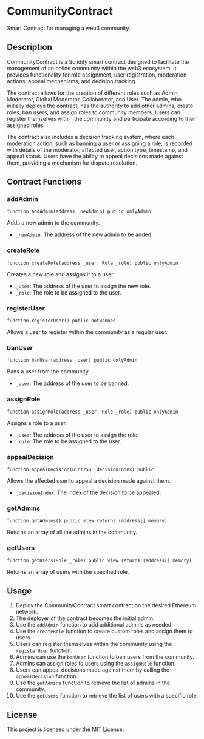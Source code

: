 # CommunityContract

Smart Contract for managing a web3 community.

## Description

CommunityContract is a Solidity smart contract designed to facilitate the management of an online community within the web3 ecosystem. It provides functionality for role assignment, user registration, moderation actions, appeal mechanisms, and decision tracking.

The contract allows for the creation of different roles such as Admin, Moderator, Global Moderator, Collaborator, and User. The admin, who initially deploys the contract, has the authority to add other admins, create roles, ban users, and assign roles to community members. Users can register themselves within the community and participate according to their assigned roles.

The contract also includes a decision tracking system, where each moderation action, such as banning a user or assigning a role, is recorded with details of the moderator, affected user, action type, timestamp, and appeal status. Users have the ability to appeal decisions made against them, providing a mechanism for dispute resolution.

## Contract Functions

### addAdmin

```solidity
function addAdmin(address _newAdmin) public onlyAdmin
```

Adds a new admin to the community.

- `_newAdmin`: The address of the new admin to be added.

### createRole

```solidity
function createRole(address _user, Role _role) public onlyAdmin
```

Creates a new role and assigns it to a user.

- `_user`: The address of the user to assign the new role.
- `_role`: The role to be assigned to the user.

### registerUser

```solidity
function registerUser() public notBanned
```

Allows a user to register within the community as a regular user.

### banUser

```solidity
function banUser(address _user) public onlyAdmin
```

Bans a user from the community.

- `_user`: The address of the user to be banned.

### assignRole

```solidity
function assignRole(address _user, Role _role) public onlyAdmin
```

Assigns a role to a user.

- `_user`: The address of the user to assign the role.
- `_role`: The role to be assigned to the user.

### appealDecision

```solidity
function appealDecision(uint256 _decisionIndex) public
```

Allows the affected user to appeal a decision made against them.

- `_decisionIndex`: The index of the decision to be appealed.

### getAdmins

```solidity
function getAdmins() public view returns (address[] memory)
```

Returns an array of all the admins in the community.

### getUsers

```solidity
function getUsers(Role _role) public view returns (address[] memory)
```

Returns an array of users with the specified role.

## Usage

1. Deploy the CommunityContract smart contract on the desired Ethereum network.
2. The deployer of the contract becomes the initial admin.
3. Use the `addAdmin` function to add additional admins as needed.
4. Use the `createRole` function to create custom roles and assign them to users.
5. Users can register themselves within the community using the `registerUser` function.
6. Admins can use the `banUser` function to ban users from the community.
7. Admins can assign roles to users using the `assignRole` function.
8. Users can appeal decisions made against them by calling the `appealDecision` function.
9. Use the `getAdmins` function to retrieve the list of admins in the community.
10. Use the `getUsers` function to retrieve the list of users with a specific role.

## License

This project is licensed under the [MIT License](LICENSE).
